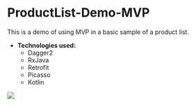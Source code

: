 # ProductList-Demo-MVP
This is a demo of using MVP in a basic sample of a product list.

+ **Technologies used:**
  - Dagger2
  - RxJava
  - Retrofit
  - Picasso
  - Kotlin

![](https://i.imgur.com/L8ciJpZ.gif)
